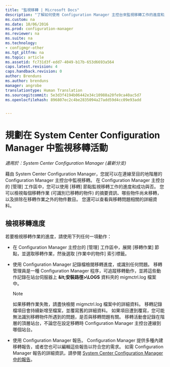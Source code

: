 ```yaml
---
title: "監視移轉 | Microsoft Docs"
description: "了解如何使用 Configuration Manager 主控台來監視移轉工作的進度和成功與否。"
ms.custom: na
ms.date: 10/06/2016
ms.prod: configuration-manager
ms.reviewer: na
ms.suite: na
ms.technology:
- configmgr-other
ms.tgt_pltfrm: na
ms.topic: article
ms.assetid: fc731d3f-edd7-4049-b17b-653d6693a564
caps.latest.revision: 4
caps.handback.revision: 0
author: Brenduns
ms.author: brenduns
manager: angrobe
translationtype: Human Translation
ms.sourcegitcommit: 5e3d3f4194b06442e34c10988a20fe9ca40ac5d7
ms.openlocfilehash: 896807ec2c4be2835094a27add59d4cc09e93add


---
```

# <a name="planning-to-monitor-migration-activity-in-system-center-configuration-manager"></a>規劃在 System Center Configuration Manager 中監視移轉活動

*適用於：System Center Configuration Manager (最新分支)*

藉由 System Center Configuration Manager，您就可以在連線至目的地階層的 Configuration Manager 主控台中監視移轉。 在 Configuration Manager 主控台的 [管理] 工作區中，您可以使用 [移轉] 節點監視移轉工作的進度和成功與否。 您可以檢視每個移轉作業 (可識別已移轉的物件) 的摘要資訊、哪些物件尚未移轉，以及排除在移轉作業之外的物件數目。 您還可以查看與移轉問題相關的詳細資料。  

## <a name="view-migration-progress"></a>檢視移轉進度  
 若要檢視移轉作業的進度，請使用下列任何一項動作：  

-   在 Configuration Manager 主控台的 [管理] 工作區中，展開 [移轉作業] 節點，並選取移轉作業，然後選取 [作業中的物件] 索引標籤。  

-   使用 Configuration Manager 記錄檔檢閱移轉進度，或識別任何問題。 移轉管理員是一種 Configuration Manager 程序，可追蹤移轉動作，並將這些動作記錄在站台伺服器上 **\&lt;安裝路徑\>\\LOGS** 資料夾的 migmctrl.log 檔案中。  

    > [!NOTE]  
    >  如果移轉作業失敗，請盡快檢閱 migmctrl.log 檔案中的詳細資料。 移轉記錄檔項目會持續新增至檔案，並覆寫舊的詳細資料。 如果項目遭到覆寫，您可能無法識別移轉物件所遇到的問題，是否與移轉問題有關。 移轉活動會記錄在階層的頂層站台，不論您在設定移轉時 Configuration Manager 主控台連線到哪個站台。  

-   使用 Configuration Manager 報告。 Configuration Manager 提供多種內建移轉報告，或者您也可以編輯這些報告以符合您的需求。 如需 Configuration Manager 報告的詳細資訊，請參閱 [System Center Configuration Manager 中的報告](../../core/servers/manage/reporting.md)。  



<!--HONumber=Dec16_HO3-->


